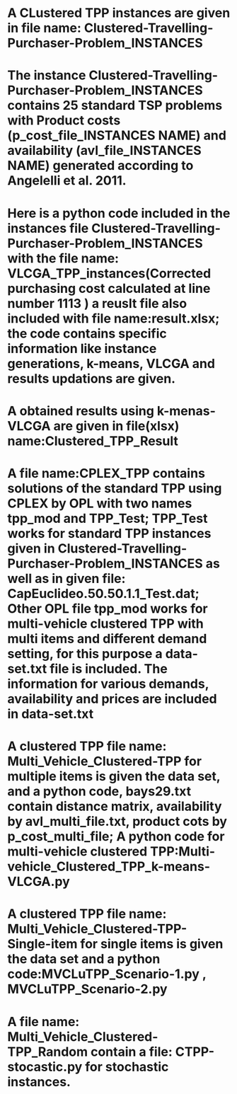 # A CLustered TPP instances are given in file name: Clustered-Travelling-Purchaser-Problem_INSTANCES
# The instance Clustered-Travelling-Purchaser-Problem_INSTANCES contains 25 standard TSP problems with Product costs (p_cost_file_INSTANCES NAME) and availability (avl_file_INSTANCES NAME) generated according to Angelelli et al. 2011.
# Here is a python code included in the instances file Clustered-Travelling-Purchaser-Problem_INSTANCES with the file name: VLCGA_TPP_instances(Corrected purchasing cost calculated at line number 1113 ) a reuslt file also included with file name:result.xlsx; the code contains specific information like instance generations, k-means, VLCGA and results updations are given.
# A obtained results using k-menas-VLCGA are given in file(xlsx) name:Clustered_TPP_Result
# A file name:CPLEX_TPP contains solutions of the standard TPP using CPLEX by OPL with two names tpp_mod and TPP_Test; TPP_Test works for standard TPP instances given in Clustered-Travelling-Purchaser-Problem_INSTANCES as well as in given file: CapEuclideo.50.50.1.1_Test.dat; Other OPL file tpp_mod works for multi-vehicle clustered TPP with multi items and different demand setting, for this purpose a data-set.txt file is included. The information for various demands, availability and prices are included in data-set.txt
# A clustered TPP file name: Multi_Vehicle_Clustered-TPP for multiple items is given the data set, and a python code, bays29.txt contain distance matrix, availability by avl_multi_file.txt, product cots by p_cost_multi_file; A python code for multi-vehicle clustered TPP:Multi-vehicle_Clustered_TPP_k-means-VLCGA.py
# A clustered TPP file name: Multi_Vehicle_Clustered-TPP-Single-item for single items is given the data set and a python code:MVCLuTPP_Scenario-1.py , MVCLuTPP_Scenario-2.py
# A file name: Multi_Vehicle_Clustered-TPP_Random contain a file: CTPP-stocastic.py for stochastic instances.


